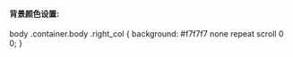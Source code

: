 

#### 背景颜色设置: 

body .container.body .right_col {
    background: #f7f7f7 none repeat scroll 0 0;
}